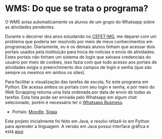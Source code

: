 # WMS: Do que se trata o programa?
O WMS avisa automaticamente os alunos de um grupo do Whatsapp sobre as atividades pendentes.

Durante o decorrer dos anos estudando no [CEFET-MG](https://www.cefetmg.br), me deparei com um problema que poderia ser resolvido por meio de meus conhecimentos em programação.
Diariamente, eu e os demais alunos tinham que acessar dois portais usados pela instituição para troca de notícias e envio de atividades. Estes portais não tinham um sistema de login que salvava credenciais do usuário por meio de cookies, isso fazia com que todo acesso aos portais de atividades exigia o preenchimento dos campos de login e senha (que são sempre os mesmos em ambos os sites).


Para facilitar a visualização das tarefas de escola, fiz este programa em Python. Ele acessa ambos os portais com seu login e senha, e por meio do Web Scrapping retorna uma lista ordenada por data de envio de todas as tarefas. Esta lista pode ser enviada pelo Whatsapp em algum chat selecionado, porém é necessário ter o [Whatsapp Business](https://business.whatsapp.com).
- Portais: [Moodle](https://ava.cefetmg.br/calendar/view.php?view=upcoming), [Sigaa](https://sig.cefetmg.br/sigaa/verTelaLogin.do)

Este projeto inicialmente foi feito em Java, e resolvi refazê-lo em Python para aprender a linguagem. A versão em Java possui interface gráfica e está [aqui](https://github.com/Danilohr/Sigaa)

